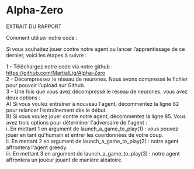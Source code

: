 # Alpha-Zero

EXTRAIT DU RAPPORT

Comment utiliser notre code :

Si vous souhaitez jouer contre notre agent ou lancer l’apprentissage de ce dernier, voici les étapes à suivre :

1 - Téléchargez notre code via notre github : https://github.com/MartialLig/Alpha-Zero  
2 - Décompressez le réseau de neurones. Nous avons compressé le fichier pour pouvoir l’upload sur Github.  
3 - Une fois que vous avez décompressé le réseau de neurones, vous avez deux options :  
A) Si vous voulez entraîner à nouveau l'agent, décommentez la ligne 82 pour relancer l’entraînement dès le début.  
B) Si vous voulez jouer contre notre agent, décommentez la ligne 85. Vous avez trois options pour déterminer l'adversaire de l'agent :  
i. En mettant 1 en argument de launch_a_game_to_play(1) : vous pouvez jouer en tant qu'humain et entrer les coordonnées de votre coup.  
ii. En mettant 2 en argument de launch_a_game_to_play(2) : notre agent affrontera l'agent greedy.  
iii. En mettant 3 en argument de launch_a_game_to_play(3) : notre agent affrontera un joueur jouant de manière aléatoire.

